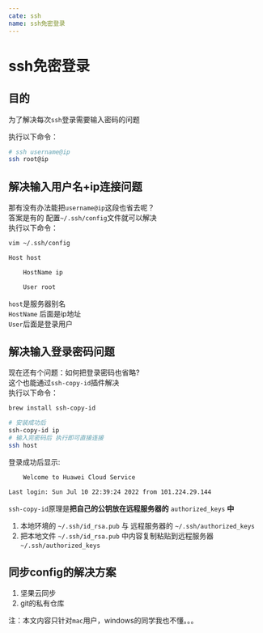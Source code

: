 ```yaml
---
cate: ssh
name: ssh免密登录
---
```


# ssh免密登录

## 目的
为了解决每次`ssh`登录需要输入密码的问题

执行以下命令：
```bash
# ssh username@ip
ssh root@ip
```
## 解决输入用户名+ip连接问题

那有没有办法能把`username@ip`这段也省去呢？  
答案是有的
配置`~/.ssh/config`文件就可以解决  
执行以下命令：
```bash
vim ~/.ssh/config

Host host

    HostName ip

    User root

```
`host`是服务器别名  
`HostName` 后面是ip地址  
`User`后面是登录用户

## 解决输入登录密码问题
现在还有个问题：如何把登录密码也省略?  
这个也能通过`ssh-copy-id`插件解决  
执行以下命令：

```bash
brew install ssh-copy-id

# 安装成功后
ssh-copy-id ip
# 输入完密码后 执行即可直接连接
ssh host
```
登录成功后显示:
```bash
	Welcome to Huawei Cloud Service

Last login: Sun Jul 10 22:39:24 2022 from 101.224.29.144
```
`ssh-copy-id`原理是**把自己的公钥放在远程服务器的** `authorized_keys` **中**
1. 本地环境的 `~/.ssh/id_rsa.pub` 与 远程服务器的 `~/.ssh/authorized_keys`
2. 把本地文件 `~/.ssh/id_rsa.pub` 中内容复制粘贴到远程服务器 `~/.ssh/authorized_keys`

## 同步config的解决方案
1. 坚果云同步
2. git的私有仓库 

注：本文内容只针对`mac`用户，windows的同学我也不懂。。。
